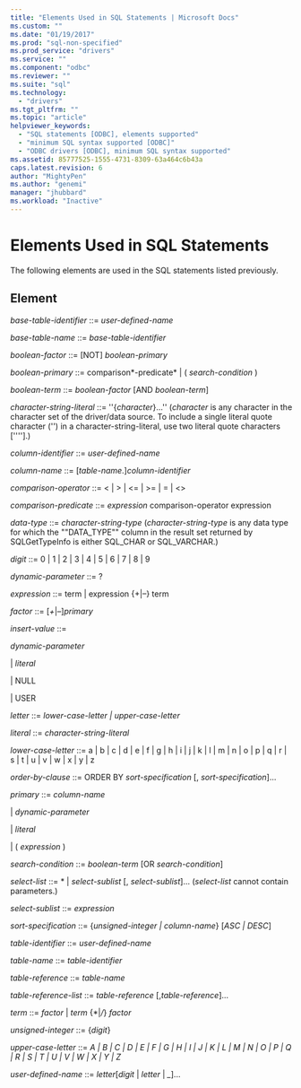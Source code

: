 ```yaml
---
title: "Elements Used in SQL Statements | Microsoft Docs"
ms.custom: ""
ms.date: "01/19/2017"
ms.prod: "sql-non-specified"
ms.prod_service: "drivers"
ms.service: ""
ms.component: "odbc"
ms.reviewer: ""
ms.suite: "sql"
ms.technology: 
  - "drivers"
ms.tgt_pltfrm: ""
ms.topic: "article"
helpviewer_keywords: 
  - "SQL statements [ODBC], elements supported"
  - "minimum SQL syntax supported [ODBC]"
  - "ODBC drivers [ODBC], minimum SQL syntax supported"
ms.assetid: 85777525-1555-4731-8309-63a464c6b43a
caps.latest.revision: 6
author: "MightyPen"
ms.author: "genemi"
manager: "jhubbard"
ms.workload: "Inactive"
---
```

# Elements Used in SQL Statements
The following elements are used in the SQL statements listed previously.  
  
## Element  
 *base-table-identifier* ::= *user-defined-name*  
  
 *base-table-name* ::= *base-table-identifier*  
  
 *boolean-factor* ::= [NOT] *boolean-primary*  
  
 *boolean-primary* ::= comparison*-predicate* &#124; ( *search-condition* )  
  
 *boolean-term* ::= *boolean-factor* [AND *boolean-term*]  
  
 *character-string-literal* ::= ''{*character*}...'' (*character* is any character in the character set of the driver/data source. To include a single literal quote character ('') in a character-string-literal, use two literal quote characters [''''].)  
  
 *column-identifier* ::= *user-defined-name*  
  
 *column-name* ::= [*table-name*.]*column-identifier*  
  
 *comparison-operator* ::= < &#124; > &#124; \<= &#124; >= &#124; = &#124; <>  
  
 *comparison-predicate* ::= *expression* comparison-operator expression  
  
 *data-type* ::= *character-string-type* (*character-string-type* is any data type for which the ""DATA_TYPE"" column in the result set returned by SQLGetTypeInfo is either SQL_CHAR or SQL_VARCHAR.)  
  
 *digit* ::= 0 &#124; 1 &#124; 2 &#124; 3 &#124; 4 &#124; 5 &#124; 6 &#124; 7 &#124; 8 &#124; 9  
  
 *dynamic-parameter* ::= ?  
  
 *expression* ::= term &#124; expression {+&#124;–} term  
  
 *factor* ::= [*+*&#124;*–*]*primary*  
  
 *insert-value* ::=  
  
 *dynamic-parameter*  
  
 &#124; *literal*  
  
 &#124; NULL  
  
 &#124; USER  
  
 *letter* ::= *lower-case-letter &#124; upper-case-letter*  
  
 *literal* ::= *character-string-literal*  
  
 *lower-case-letter* ::= a &#124; b &#124; c &#124; d &#124; e &#124; f &#124; g &#124; h &#124; i &#124; j &#124; k &#124; l &#124; m &#124; n &#124; o &#124; p &#124; q &#124; r &#124; s &#124; t &#124; u &#124; v &#124; w &#124; x &#124; y &#124; z  
  
 *order-by-clause* ::=    ORDER BY *sort-specification* [, *sort-specification*]...  
  
 *primary* ::= *column-name*  
  
 &#124; *dynamic-parameter*  
  
 &#124; *literal*  
  
 &#124; ( *expression* )  
  
 *search-condition* ::= *boolean-term* [OR *search-condition*]  
  
 *select-list* ::= \* &#124; *select-sublist* [, *select-sublist*]...  (*select-list* cannot contain parameters.)  
  
 *select-sublist* ::= *expression*  
  
 *sort-specification* ::= {*unsigned-integer &#124; column-name*} [*ASC &#124; DESC*]  
  
 *table-identifier* ::= *user-defined-name*  
  
 *table-name* ::= *table-identifier*  
  
 *table-reference* ::= *table-name*  
  
 *table-reference-list* ::= *table-reference* [,*table-reference*]...  
  
 *term* ::= *factor* &#124; *term* {\*&#124;*/*} *factor*  
  
 *unsigned-integer* ::= {*digit*}  
  
 *upper-case-letter* ::= *A &#124; B &#124; C &#124; D &#124; E &#124; F &#124; G &#124; H &#124; I &#124; J &#124; K &#124; L &#124; M &#124; N &#124; O &#124; P &#124; Q &#124; R &#124; S &#124; T &#124; U &#124; V &#124; W &#124; X &#124; Y &#124; Z*  
  
 *user-defined-name* ::= *letter*[*digit* &#124; *letter* &#124; *_*]...
